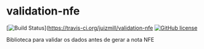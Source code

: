 # validation-nfe

[![Build Status](https://travis-ci.org/juizmill/validation-nfe.svg?branch=master)](https://travis-ci.org/juizmill/validation-nfe [![GitHub license](https://img.shields.io/github/license/juizmill/validation-nfe.svg)](https://github.com/juizmill/validation-nfe/blob/master/LICENSE)

Biblioteca para validar os dados antes de gerar a nota NFE

